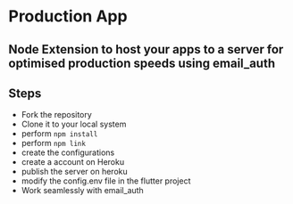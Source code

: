 # Production App
## Node Extension to host your apps to a server for optimised production speeds using email_auth

## Steps
- Fork the repository
- Clone it to your local system
- perform ```npm install```
- perform ```npm link```
- create the configurations
- create a account on Heroku
- publish the server on heroku
- modify the config.env file in the flutter project
- Work seamlessly with email_auth